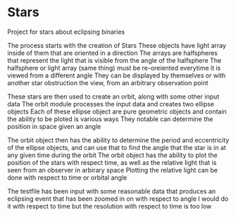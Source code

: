 # Stars
Project for stars about eclipsing binaries

The process starts with the creation of Stars
These objects have light array inside of them that are oriented in a direction
The arrays are halfspheres that represent the light that is visible from the angle of the halfsphere
The halfsphere or light array (same thing) must be re-oreiented everytime it is viewed from a different angle
They can be displayed by themselves or with another star obstruction the view, from an arbitrary observation point

These stars are then used to create an orbit, along with some other input data
The orbit module processes the input data and creates two ellipse objects
Each of these ellipse object are pure geometric objects and contain the ability to be ploted is various ways
They notable can determine the position in space given an angle

The orbit object then has the ability to determine the period and eccentricity of the ellipse objects, and can use that to find
the angle that the star is in at any given time during the orbit
The orbit object has the ability to plot the position of the stars with respect time, as well as the relative light that is seen
from an observer in arbirary space
Plotting the relative light can be done with respect to time or orbital angle

The testfile has been input with some reasonable data that produces an eclipsing event that has been zoomed in on with respect to angle
I would do it with respect to time but the resolution with respect to time is too low
